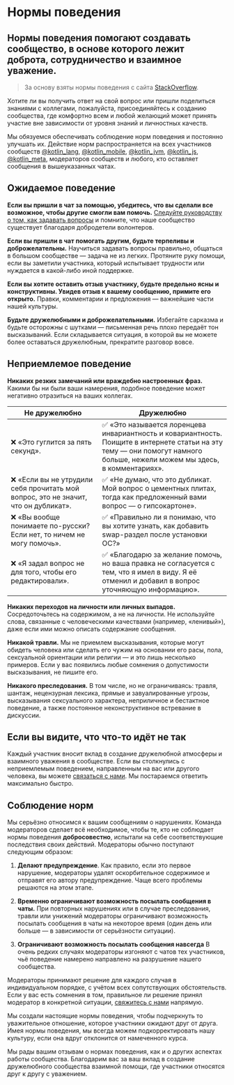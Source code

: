 # Нормы поведения

## Нормы поведения помогают создавать сообщество, в основе которого лежит доброта, сотрудничество и взаимное уважение.

> За основу взяты нормы поведения с сайта [StackOverflow](https://ru.stackoverflow.com/conduct).

Хотите ли вы получить ответ на свой вопрос или пришли поделиться знаниями с коллегами, пожалуйста, присоединяйтесь к созданию сообщества, где комфортно всем и любой желающий может принять участие вне зависимости от уровня знаний и личностных качеств.

Мы обязуемся обеспечивать соблюдение норм поведения и постоянно улучшать их. Действие норм распространяется на всех участников сообществ [@kotlin_lang](https://t.me/kotlin_lang), [@kotlin_mobile](https://t.me/kotlin_mobile), [@kotlin_jvm](https://t.me/kotlin_jvm), [@kotlin_js](https://t.me/kotlin_js),  [@kotlin_meta](https://t.me/kotlin_meta), модераторов сообществ и любого, кто оставляет сообщения в вышеуказанных чатах.

## Ожидаемое поведение

**Если вы пришли в чат за помощью, убедитесь, что вы сделали все возможное, чтобы другие смогли вам помочь.** [Следуйте руководству о том, как задавать вопросы](https://ru.stackoverflow.com/help/how-to-ask) и помните, что наше сообщество существует благодаря добродетели волонтеров.

**Если вы пришли в чат помогать другим, будьте терпеливы и доброжелательны.** Научиться задавать вопросы правильно, общаться в большом сообществе — задача не из легких. Протяните руку помощи, если вы заметили участника, который испытывает трудности или нуждается в какой-либо иной поддержке.

**Если вы хотите оставить отзыв участнику, будьте предельно ясны и конструктивны. Увидев отзыв к вашему сообщению, примите его открыто.** Правки, комментарии и предложения — важнейшие части нашей культуры.

**Будьте дружелюбными и доброжелательными.** Избегайте сарказма и будьте осторожны с шутками — письменная речь плохо передаёт тон высказываний. Если складывается ситуация, в которой вы не можете более оставаться дружелюбным, прекратите разговор вовсе.

## Неприемлемое поведение

**Никаких резких замечаний или враждебно настроенных фраз.** Какими бы ни были ваши намерения, подобное поведение может негативно отразиться на ваших коллегах.

| Не дружелюбно | Дружелюбно |
| ------------- | ---------- |
| :x: «Это гуглится за пять секунд».| :white_check_mark: «Это называется лоренцева инвариантность и ковариантность. Поищите в интернете статьи на эту тему — они помогут намного больше, нежели можем мы здесь, в комментариях». |
| :x: «Если вы не утрудили себя прочитать мой вопрос, это не значит, что он дубликат». | :white_check_mark: «Не думаю, что это дубликат. Мой вопрос о цементных плитах, тогда как предложенный вами вопрос — о гипсокартоне». |
| :x: «Вы вообще понимаете по-русски? Если нет, то ничем не могу помочь». | :white_check_mark: «Правильно ли я понимаю, что вы хотите узнать, как добавить swap-раздел после установки ОС?» |
| :x: «Я задал вопрос не для того, чтобы его редактировали». | :white_check_mark: «Благодарю за желание помочь, но ваша правка не согласуется с тем, что я имел в виду. Я её отменил и добавил в вопрос уточняющую информацию». |

**Никаких переходов на личности или личных выпадов.** Сосредоточьтесь на содержимом, а не на личности. Не используйте слова, связанные с человеческими качествами (например, «ленивый»), даже если ими можно описать содержание сообщения.

**Никакой травли.** Мы не приемлем высказывания, которые могут обидеть человека или сделать его чужим на основании его расы, пола, сексуальной ориентации или религии — и это лишь несколько примеров. Если у вас появились любые сомнения о допустимости высказывания, не пишите его.

**Никакого преследования.** В том числе, но не ограничиваясь: травля, шантаж, нецензурная лексика, прямые и завуалированные угрозы, высказывания сексуального характера, неприличное и бестактное поведение, а также постоянное неконструктивное встревание в дискуссии.

## Если вы видите, что что-то идёт не так

Каждый участник вносит вклад в создание дружелюбной атмосферы и взаимного уважения в сообществе. Если вы столкнулись с неприемлемым поведением, направленным на вас или другого человека, вы можете [связаться с нами](https://t.me/kotlin_meta). Мы постараемся ответить максимально быстро.

## Соблюдение норм

Мы серьёзно относимся к вашим сообщениям о нарушениях. Команда модераторов сделает всё необходимое, чтобы те, кто не соблюдает нормы поведения **добросовестно**, испытали на себе соответствующие последствия своих действий. Модераторы обычно поступают следующим образом:

1. **Делают предупреждение**. Как правило, если это первое нарушение, модераторы удалят оскорбительное содержимое и отправят его автору предупреждение. Чаще всего проблемы решаются на этом этапе.

2. **Временно ограничивают возможность посылать сообщения в чаты.** При повторных нарушениях или в случае преследования, травли или унижений модераторы ограничивают возможность посылать сообщения в чаты на некоторое время (один день или больше — в зависимости от серьёзности ситуации).

3. **Ограничивают возможность посылать сообщения навсегда** В очень редких случаях модераторы изгоняют с чатов тех участников, чьё поведение намерено направлено на разрушение нашего сообщества.

Модераторы принимают решение для каждого случая в индивидуальном порядке, с учётом всех сопутствующих обстоятельств. Если у вас есть сомнения в том, правильное ли решение принял модератор в конкретной ситуации, [свяжитесь с нами]((https://t.me/kotlin_meta)) напрямую.

Мы создали настоящие нормы поведения, чтобы подчеркнуть то уважительное отношение, которое участники ожидают друг от друга. Имея нормы поведения, мы всегда можем подкорректировать нашу культуру, если она вдруг отклонится от намеченного курса.

Мы рады вашим отзывам о нормах поведения, как и о других аспектах работы сообщества. Благодарим вас за ваш вклад в создание дружелюбного сообщества взаимной помощи, где участники относятся друг к другу с уважением.

